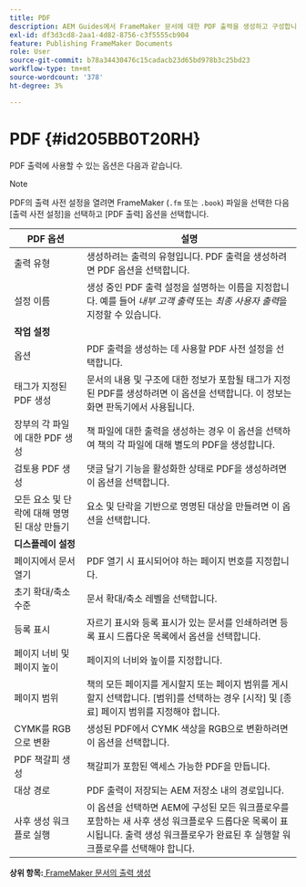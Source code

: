 ```yaml
---
title: PDF
description: AEM Guides에서 FrameMaker 문서에 대한 PDF 출력을 생성하고 구성합니다.
exl-id: df3d3cd8-2aa1-4d82-8756-c3f5555cb904
feature: Publishing FrameMaker Documents
role: User
source-git-commit: b78a34430476c15cadacb23d65bd978b3c25bd23
workflow-type: tm+mt
source-wordcount: '378'
ht-degree: 3%

---
```


# PDF {#id205BB0T20RH}

PDF 출력에 사용할 수 있는 옵션은 다음과 같습니다.

>[!NOTE]
>
> PDF의 출력 사전 설정을 열려면 FrameMaker \(`.fm` 또는 `.book`\) 파일을 선택한 다음 [출력 사전 설정]을 선택하고 [PDF 출력] 옵션을 선택합니다.

| PDF 옵션 | 설명 |
|-----------|-----------|
| 출력 유형 | 생성하려는 출력의 유형입니다. PDF 출력을 생성하려면 PDF 옵션을 선택합니다. |
| 설정 이름 | 생성 중인 PDF 출력 설정을 설명하는 이름을 지정합니다. 예를 들어 *내부 고객 출력* 또는 *최종 사용자 출력*&#x200B;을 지정할 수 있습니다. |
| **작업 설정** |
| 옵션 | PDF 출력을 생성하는 데 사용할 PDF 사전 설정을 선택합니다. |
| 태그가 지정된 PDF 생성 | 문서의 내용 및 구조에 대한 정보가 포함될 태그가 지정된 PDF를 생성하려면 이 옵션을 선택합니다. 이 정보는 화면 판독기에서 사용됩니다. |
| 장부의 각 파일에 대한 PDF 생성 | 책 파일에 대한 출력을 생성하는 경우 이 옵션을 선택하여 책의 각 파일에 대해 별도의 PDF을 생성합니다. |
| 검토용 PDF 생성 | 댓글 달기 기능을 활성화한 상태로 PDF을 생성하려면 이 옵션을 선택합니다. |
| 모든 요소 및 단락에 대해 명명된 대상 만들기 | 요소 및 단락을 기반으로 명명된 대상을 만들려면 이 옵션을 선택합니다. |
| **디스플레이 설정** |
| 페이지에서 문서 열기 | PDF 열기 시 표시되어야 하는 페이지 번호를 지정합니다. |
| 초기 확대/축소 수준 | 문서 확대/축소 레벨을 선택합니다. |
| 등록 표시 | 자르기 표시와 등록 표시가 있는 문서를 인쇄하려면 등록 표시 드롭다운 목록에서 옵션을 선택합니다. |
| 페이지 너비 및 페이지 높이 | 페이지의 너비와 높이를 지정합니다. |
| 페이지 범위 | 책의 모든 페이지를 게시할지 또는 페이지 범위를 게시할지 선택합니다. [범위]를 선택하는 경우 [시작] 및 [종료] 페이지 범위를 지정해야 합니다. |
| CYMK를 RGB으로 변환 | 생성된 PDF에서 CYMK 색상을 RGB으로 변환하려면 이 옵션을 선택합니다. |
| PDF 책갈피 생성 | 책갈피가 포함된 액세스 가능한 PDF을 만듭니다. |
| 대상 경로 | PDF 출력이 저장되는 AEM 저장소 내의 경로입니다. |
| 사후 생성 워크플로 실행 | 이 옵션을 선택하면 AEM에 구성된 모든 워크플로우를 포함하는 새 사후 생성 워크플로우 드롭다운 목록이 표시됩니다. 출력 생성 워크플로우가 완료된 후 실행할 워크플로우를 선택해야 합니다. |

**상위 항목:**[ FrameMaker 문서의 출력 생성](fm-output-generatation.md)
